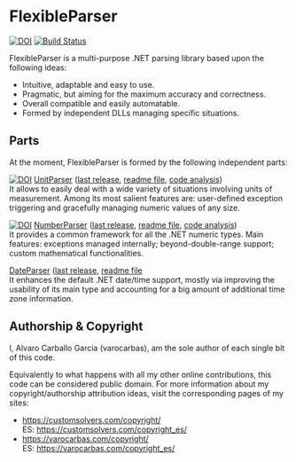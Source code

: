 # FlexibleParser        

[![DOI](https://zenodo.org/badge/DOI/10.5281/zenodo.439945.svg)](https://doi.org/10.5281/zenodo.439945) [![Build Status](https://travis-ci.org/varocarbas/FlexibleParser.svg?branch=master)](https://travis-ci.org/varocarbas/FlexibleParser)


FlexibleParser is a multi-purpose .NET parsing library based upon the following ideas:

- Intuitive, adaptable and easy to use.
- Pragmatic, but aiming for the maximum accuracy and correctness.
- Overall compatible and easily automatable. 
- Formed by independent DLLs managing specific situations.

## Parts

At the moment, FlexibleParser is formed by the following independent parts:

[![DOI](https://zenodo.org/badge/DOI/10.5281/zenodo.439729.svg)](https://doi.org/10.5281/zenodo.439729) [UnitParser](https://customsolvers.com/unit_parser/) ([last release](https://github.com/varocarbas/FlexibleParser/releases/tag/UnitParser__1.0.6301.23655), [readme file](https://github.com/varocarbas/FlexibleParser/blob/master/all_readme/UnitParser.md), [code analysis](https://varocarbas.com/unit_parser_code/))<br/>
It allows to easily deal with a wide variety of situations involving units of measurement.
Among its most salient features are: user-defined exception triggering and gracefully managing numeric values of any size.


[![DOI](https://zenodo.org/badge/DOI/10.5281/zenodo.439942.svg)](https://doi.org/10.5281/zenodo.439942) [NumberParser](https://customsolvers.com/number_parser/) ([last release](https://github.com/varocarbas/FlexibleParser/releases/tag/NumberParser_1.0.6302.28051), [readme file](https://github.com/varocarbas/FlexibleParser/blob/master/all_readme/NumberParser.md), [code analysis](https://varocarbas.com/number_parser_code/))<br/>It provides a common framework for all the .NET numeric types. Main features: exceptions managed internally; beyond-double-range support; custom mathematical functionalities.


[DateParser](https://customsolvers.com/date_parser/) ([last release](https://github.com/varocarbas/FlexibleParser/tree/master/all_code/DateParser/Source), [readme file](https://github.com/varocarbas/FlexibleParser/blob/master/all_readme/DateParser.md)<br/>It enhances the default .NET date/time support, mostly via improving the usability of its main type and accounting for a big amount of additional time zone information.


## Authorship & Copyright

I, Alvaro Carballo Garcia (varocarbas), am the sole author of each single bit of this code.

Equivalently to what happens with all my other online contributions, this code can be considered public domain. For more information about my copyright/authorship attribution ideas, visit the corresponding pages of my sites:
- https://customsolvers.com/copyright/<br/> 
ES: https://customsolvers.com/copyright_es/
- https://varocarbas.com/copyright/<br/>
ES: https://varocarbas.com/copyright_es/